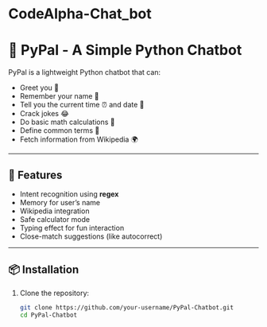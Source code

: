 # CodeAlpha-Chat_bot

# 🤖 PyPal - A Simple Python Chatbot

PyPal is a lightweight Python chatbot that can:
- Greet you 👋  
- Remember your name 📝  
- Tell you the current time ⏰ and date 📅  
- Crack jokes 😂  
- Do basic math calculations 🧮  
- Define common terms 📖  
- Fetch information from Wikipedia 🌍  

---

## 🚀 Features
- Intent recognition using **regex**
- Memory for user’s name
- Wikipedia integration
- Safe calculator mode
- Typing effect for fun interaction
- Close-match suggestions (like autocorrect)

---

## 📦 Installation

1. Clone the repository:
   ```bash
   git clone https://github.com/your-username/PyPal-Chatbot.git
   cd PyPal-Chatbot
